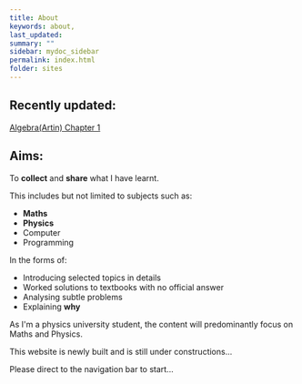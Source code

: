 ```yaml
---
title: About
keywords: about,
last_updated: 
summary: ""
sidebar: mydoc_sidebar
permalink: index.html
folder: sites
---
```


## Recently updated:
[Algebra(Artin) Chapter 1](algebra_chap1)

## Aims:

To **collect** and **share** what I have learnt.

This includes but not limited to subjects such as:
* **Maths**
* **Physics**
* Computer
* Programming

In the forms of:
* Introducing selected topics in details
* Worked solutions to textbooks with no official answer
* Analysing subtle problems
* Explaining **why**

As I'm a physics university student, the content will predominantly focus on Maths and Physics.

This website is newly built and is still under constructions...

Please direct to the navigation bar to start...


